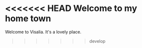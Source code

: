 <<<<<<< HEAD
Welcome to my home town
=======
Welcome to Visalia.  It's a lovely place.
>>>>>>> develop
